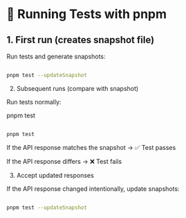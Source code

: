 # 🚀 Running Tests with pnpm

## 1. First run (creates snapshot file)

Run tests and generate snapshots:

```bash

pnpm test --updateSnapshot

```




2. Subsequent runs (compare with snapshot)

Run tests normally:

pnpm test
```bash

pnpm test

```


If the API response matches the snapshot → ✅ Test passes

If the API response differs → ❌ Test fails




3. Accept updated responses

If the API response changed intentionally, update snapshots:

```bash

pnpm test --updateSnapshot

```
